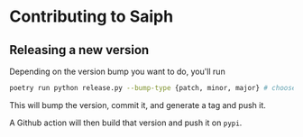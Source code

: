 # Contributing to Saiph

## Releasing a new version

Depending on the version bump you want to do, you'll run

```bash
poetry run python release.py --bump-type {patch, minor, major} # choose one
```

This will bump the version, commit it, and generate a tag and push it.

A Github action will then build that version and push it on `pypi`.